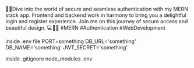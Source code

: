🌟🚀Dive into the world of secure and seamless authentication with my MERN stack app. Frontend and backend work in harmony to bring you a delightful login and register experience. Join me on this journey of secure access and beautiful design. 💻🔐🌟 #MERN #Authentication #WebDevelopment

inside .env file
PORT=something
DB_URL='something'
DB_NAME='something'
JWT_SECRET='something'

inside .gitignore
node_modules
.env

